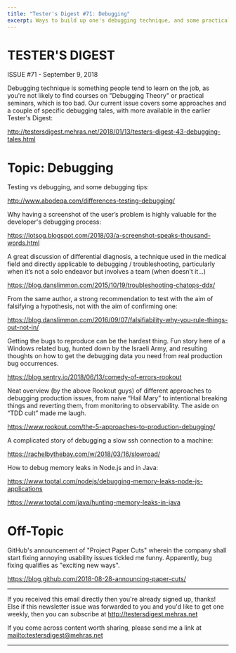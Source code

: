 ```yaml
---
title: "Tester's Digest #71: Debugging"
excerpt: Ways to build up one's debugging technique, and some practical examples.
---
```


TESTER'S DIGEST
===============
ISSUE #71 - September 9, 2018

Debugging technique is something people tend to learn on the job, as you're not likely to find courses on "Debugging Theory" or practical seminars, which is too bad. Our current issue covers some approaches and a couple of specific debugging tales, with more available in the earlier Tester's Digest:

<http://testersdigest.mehras.net/2018/01/13/testers-digest-43-debugging-tales.html>

Topic: Debugging
=================

Testing vs debugging, and some debugging tips:

<http://www.abodeqa.com/differences-testing-debugging/>

Why having a screenshot of the user’s problem is highly valuable for the developer's debugging process:

<https://lotsog.blogspot.com/2018/03/a-screenshot-speaks-thousand-words.html>

A great discussion of differential diagnosis, a technique used in the medical field and directly applicable to debugging / troubleshooting, particularly when it’s not a solo endeavor but involves a team (when doesn’t it…)

<https://blog.danslimmon.com/2015/10/19/troubleshooting-chatops-ddx/>

From the same author, a strong recommendation to test with the aim of falsifying a hypothesis, not with the aim of confirming one:

<https://blog.danslimmon.com/2016/09/07/falsifiability-why-you-rule-things-out-not-in/>

Getting the bugs to reproduce can be the hardest thing. Fun story here of a Windows related bug, hunted down by the Israeli Army, and resulting thoughts on how to get the debugging data you need from real production bug occurrences.

<https://blog.sentry.io/2018/06/13/comedy-of-errors-rookout>

Neat overview (by the above Rookout guys) of different approaches to debugging production issues, from naive “Hail Mary” to intentional breaking things and reverting them, from monitoring to observability. The aside on “TDD cult” made me laugh.

<https://www.rookout.com/the-5-approaches-to-production-debugging/>

A complicated story of debugging a slow ssh connection to a machine:

<https://rachelbythebay.com/w/2018/03/16/slowroad/>

How to debug memory leaks in Node.js and in Java:

<https://www.toptal.com/nodejs/debugging-memory-leaks-node-js-applications>

<https://www.toptal.com/java/hunting-memory-leaks-in-java>


Off-Topic
=========

GitHub's announcement of "Project Paper Cuts" wherein the company shall start fixing annoying usability issues tickled me funny. Apparently, bug fixing qualifies as "exciting new ways".

<https://blog.github.com/2018-08-28-announcing-paper-cuts/>

---

If you received this email directly then you're already signed up, thanks! Else
if this newsletter issue was forwarded to you and you'd like to get one weekly,
then you can subscribe at <http://testersdigest.mehras.net>

If you come across content worth sharing, please send me a link at
<mailto:testersdigest@mehras.net>

---
